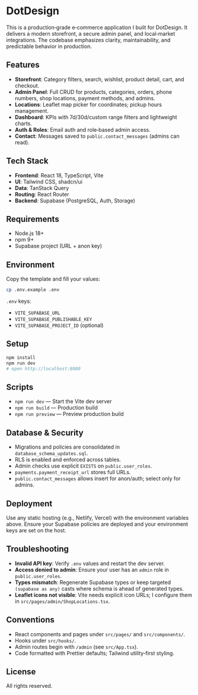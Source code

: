 # DotDesign

This is a production‑grade e‑commerce application I built for DotDesign. It delivers a modern storefront, a secure admin panel, and local‑market integrations. The codebase emphasizes clarity, maintainability, and predictable behavior in production.

## Features
- **Storefront**: Category filters, search, wishlist, product detail, cart, and checkout.
- **Admin Panel**: Full CRUD for products, categories, orders, phone numbers, shop locations, payment methods, and admins.
- **Locations**: Leaflet map picker for coordinates; pickup hours management.
- **Dashboard**: KPIs with 7d/30d/custom range filters and lightweight charts.
- **Auth & Roles**: Email auth and role‑based admin access.
- **Contact**: Messages saved to `public.contact_messages` (admins can read).

## Tech Stack
- **Frontend**: React 18, TypeScript, Vite
- **UI**: Tailwind CSS, shadcn/ui
- **Data**: TanStack Query
- **Routing**: React Router
- **Backend**: Supabase (PostgreSQL, Auth, Storage)

## Requirements
- Node.js 18+
- npm 9+
- Supabase project (URL + anon key)

## Environment
Copy the template and fill your values:
```bash
cp .env.example .env
```
`.env` keys:
- `VITE_SUPABASE_URL`
- `VITE_SUPABASE_PUBLISHABLE_KEY`
- `VITE_SUPABASE_PROJECT_ID` (optional)

## Setup
```bash
npm install
npm run dev
# open http://localhost:8080
```

## Scripts
- `npm run dev` — Start the Vite dev server
- `npm run build` — Production build
- `npm run preview` — Preview production build

## Database & Security
- Migrations and policies are consolidated in `database_schema_updates.sql`.
- RLS is enabled and enforced across tables.
- Admin checks use explicit `EXISTS` on `public.user_roles`.
- `payments.payment_receipt_url` stores full URLs.
- `public.contact_messages` allows insert for anon/auth; select only for admins.

## Deployment
Use any static hosting (e.g., Netlify, Vercel) with the environment variables above. Ensure your Supabase policies are deployed and your environment keys are set on the host.

## Troubleshooting
- **Invalid API key**: Verify `.env` values and restart the dev server.
- **Access denied to admin**: Ensure your user has an `admin` role in `public.user_roles`.
- **Types mismatch**: Regenerate Supabase types or keep targeted `(supabase as any)` casts where schema is ahead of generated types.
- **Leaflet icons not visible**: Vite needs explicit icon URLs; I configure them in `src/pages/admin/ShopLocations.tsx`.

## Conventions
- React components and pages under `src/pages/` and `src/components/`.
- Hooks under `src/hooks/`.
- Admin routes begin with `/admin` (see `src/App.tsx`).
- Code formatted with Prettier defaults; Tailwind utility‑first styling.

## License
All rights reserved.
